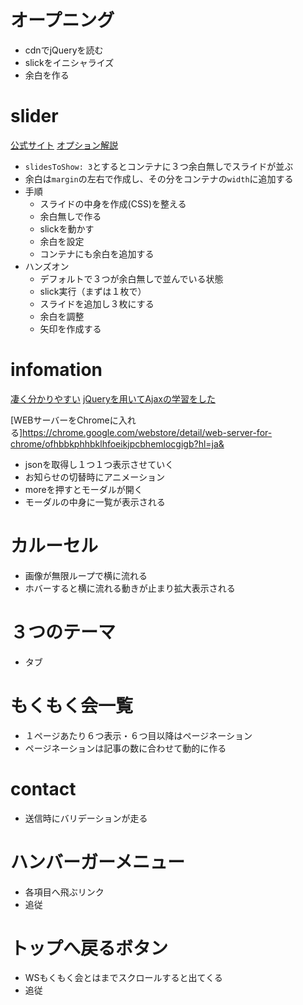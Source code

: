 # オープニング

- cdnでjQueryを読む
- slickをイニシャライズ
- 余白を作る

# slider

[公式サイト](http://kenwheeler.github.io/slick/)
[オプション解説](https://webdesignday.jp/inspiration/technique/jquery-js/3847/)

- `slidesToShow: 3`とするとコンテナに３つ余白無しでスライドが並ぶ
- 余白は`margin`の左右で作成し、その分をコンテナの`width`に追加する
- 手順
  - スライドの中身を作成(CSS)を整える
  - 余白無しで作る
  - slickを動かす
  - 余白を設定
  - コンテナにも余白を追加する
- ハンズオン
  - デフォルトで３つが余白無しで並んでいる状態
  - slick実行（まずは１枚で）
  - スライドを追加し３枚にする
  - 余白を調整
  - 矢印を作成する

# infomation

[凄く分かりやすい](https://macoblog.com/jquery_read_json/)
[jQueryを用いてAjaxの学習をした](http://tech-blog.rakus.co.jp/entry/20190612/javascript/beginner)

[WEBサーバーをChromeに入れる]https://chrome.google.com/webstore/detail/web-server-for-chrome/ofhbbkphhbklhfoeikjpcbhemlocgigb?hl=ja&

- jsonを取得し１つ１つ表示させていく
- お知らせの切替時にアニメーション
- moreを押すとモーダルが開く
- モーダルの中身に一覧が表示される

# カルーセル

- 画像が無限ループで横に流れる
- ホバーすると横に流れる動きが止まり拡大表示される

# ３つのテーマ

- タブ

# もくもく会一覧

- １ページあたり６つ表示・６つ目以降はページネーション
- ページネーションは記事の数に合わせて動的に作る

# contact

- 送信時にバリデーションが走る

# ハンバーガーメニュー

- 各項目へ飛ぶリンク
- 追従

# トップへ戻るボタン

- WSもくもく会とはまでスクロールすると出てくる
- 追従